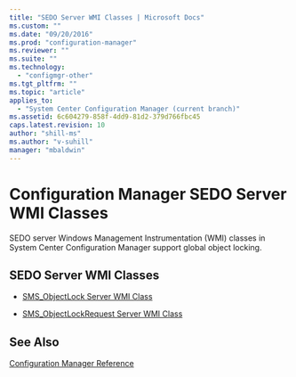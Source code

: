 ```yaml
---
title: "SEDO Server WMI Classes | Microsoft Docs"
ms.custom: ""
ms.date: "09/20/2016"
ms.prod: "configuration-manager"
ms.reviewer: ""
ms.suite: ""
ms.technology:
  - "configmgr-other"
ms.tgt_pltfrm: ""
ms.topic: "article"
applies_to:
  - "System Center Configuration Manager (current branch)"
ms.assetid: 6c604279-858f-4dd9-81d2-379d766fbc45
caps.latest.revision: 10
author: "shill-ms"
ms.author: "v-suhill"
manager: "mbaldwin"
---
```

# Configuration Manager SEDO Server WMI Classes
SEDO server Windows Management Instrumentation (WMI) classes in System Center Configuration Manager support global object locking.  

## SEDO Server WMI Classes  

-   [SMS_ObjectLock Server WMI Class](../../../develop/reference/misc/sms_objectlock-server-wmi-class.md)  

-   [SMS_ObjectLockRequest Server WMI Class](../../../develop/reference/misc/sms_objectlockrequest-server-wmi-class.md)  

## See Also  
 [Configuration Manager Reference](../../../develop/reference/configuration-manager-reference.md)
